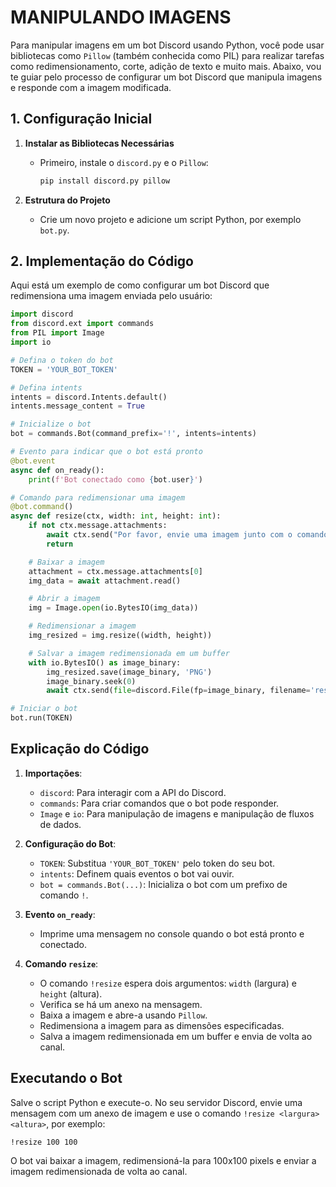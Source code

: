# MANIPULANDO IMAGENS
Para manipular imagens em um bot Discord usando Python, você pode usar bibliotecas como `Pillow` (também conhecida como PIL) para realizar tarefas como redimensionamento, corte, adição de texto e muito mais. Abaixo, vou te guiar pelo processo de configurar um bot Discord que manipula imagens e responde com a imagem modificada.

## 1. Configuração Inicial
1. **Instalar as Bibliotecas Necessárias**
   - Primeiro, instale o `discord.py` e o `Pillow`:
     ```bash
     pip install discord.py pillow
     ```

2. **Estrutura do Projeto**
   - Crie um novo projeto e adicione um script Python, por exemplo `bot.py`.

## 2. Implementação do Código
Aqui está um exemplo de como configurar um bot Discord que redimensiona uma imagem enviada pelo usuário:

```python
import discord
from discord.ext import commands
from PIL import Image
import io

# Defina o token do bot
TOKEN = 'YOUR_BOT_TOKEN'

# Defina intents
intents = discord.Intents.default()
intents.message_content = True

# Inicialize o bot
bot = commands.Bot(command_prefix='!', intents=intents)

# Evento para indicar que o bot está pronto
@bot.event
async def on_ready():
    print(f'Bot conectado como {bot.user}')

# Comando para redimensionar uma imagem
@bot.command()
async def resize(ctx, width: int, height: int):
    if not ctx.message.attachments:
        await ctx.send("Por favor, envie uma imagem junto com o comando.")
        return

    # Baixar a imagem
    attachment = ctx.message.attachments[0]
    img_data = await attachment.read()

    # Abrir a imagem
    img = Image.open(io.BytesIO(img_data))

    # Redimensionar a imagem
    img_resized = img.resize((width, height))

    # Salvar a imagem redimensionada em um buffer
    with io.BytesIO() as image_binary:
        img_resized.save(image_binary, 'PNG')
        image_binary.seek(0)
        await ctx.send(file=discord.File(fp=image_binary, filename='resized_image.png'))

# Iniciar o bot
bot.run(TOKEN)
```

## Explicação do Código
1. **Importações**:
   - `discord`: Para interagir com a API do Discord.
   - `commands`: Para criar comandos que o bot pode responder.
   - `Image` e `io`: Para manipulação de imagens e manipulação de fluxos de dados.

2. **Configuração do Bot**:
   - `TOKEN`: Substitua `'YOUR_BOT_TOKEN'` pelo token do seu bot.
   - `intents`: Definem quais eventos o bot vai ouvir.
   - `bot = commands.Bot(...)`: Inicializa o bot com um prefixo de comando `!`.

3. **Evento `on_ready`**:
   - Imprime uma mensagem no console quando o bot está pronto e conectado.

4. **Comando `resize`**:
   - O comando `!resize` espera dois argumentos: `width` (largura) e `height` (altura).
   - Verifica se há um anexo na mensagem.
   - Baixa a imagem e abre-a usando `Pillow`.
   - Redimensiona a imagem para as dimensões especificadas.
   - Salva a imagem redimensionada em um buffer e envia de volta ao canal.

## Executando o Bot
Salve o script Python e execute-o. No seu servidor Discord, envie uma mensagem com um anexo de imagem e use o comando `!resize <largura> <altura>`, por exemplo:

```
!resize 100 100
```

O bot vai baixar a imagem, redimensioná-la para 100x100 pixels e enviar a imagem redimensionada de volta ao canal.

